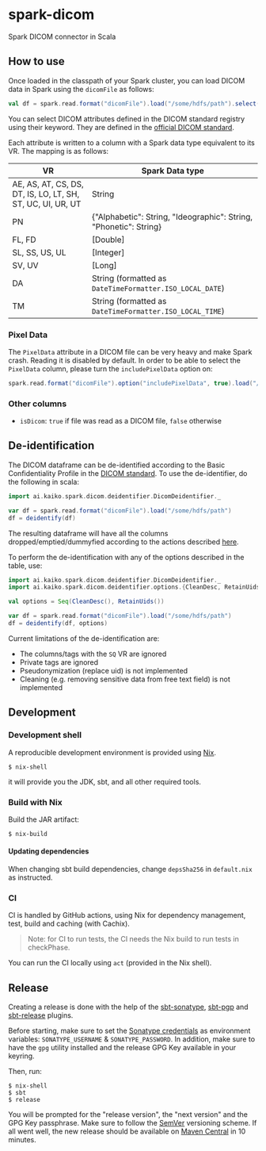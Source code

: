 # spark-dicom

Spark DICOM connector in Scala

## How to use

Once loaded in the classpath of your Spark cluster, you can load DICOM data in Spark using the `dicomFile` as follows:

```scala
val df = spark.read.format("dicomFile").load("/some/hdfs/path").select("PatientName", "StudyDate", "StudyTime")
```

You can select DICOM attributes defined in the DICOM standard registry using their keyword.
They are defined in the [official DICOM standard](https://dicom.nema.org/medical/dicom/2021d/output/chtml/part06/PS3.6.html).

Each attribute is written to a column with a Spark data type equivalent to its VR.
The mapping is as follows:

| VR                                                         | Spark Data type                                                   |
| ---------------------------------------------------------- | ----------------------------------------------------------------- |
| AE, AS, AT, CS, DS, DT, IS, LO, LT, SH, ST, UC, UI, UR, UT | String                                                            |
| PN                                                         | {"Alphabetic": String, "Ideographic": String, "Phonetic": String} |
| FL, FD                                                     | [Double]                                                          |
| SL, SS, US, UL                                             | [Integer]                                                         |
| SV, UV                                                     | [Long]                                                            |
| DA                                                         | String (formatted as `DateTimeFormatter.ISO_LOCAL_DATE`)          |
| TM                                                         | String (formatted as `DateTimeFormatter.ISO_LOCAL_TIME`)          |

### Pixel Data

The `PixelData` attribute in a DICOM file can be very heavy and make Spark crash.
Reading it is disabled by default.
In order to be able to select the `PixelData` column, please turn the `includePixelData` option on:

```scala
spark.read.format("dicomFile").option("includePixelData", true).load("/some/hdfs/path").select("PixelData")
```

### Other columns

- `isDicom`: `true` if file was read as a DICOM file, `false` otherwise


## De-identification

The DICOM dataframe can be de-identified according to the Basic Confidentiality Profile in the [DICOM standard](https://dicom.nema.org/medical/dicom/current/output/html/part15.html#chapter_E). To use the de-identifier, do the following in scala:

```scala
import ai.kaiko.spark.dicom.deidentifier.DicomDeidentifier._

var df = spark.read.format("dicomFile").load("/some/hdfs/path")
df = deidentify(df)
```

The resulting dataframe will have all the columns dropped/emptied/dummyfied according to the actions described [here](https://dicom.nema.org/medical/dicom/current/output/html/part15.html#table_E.1-1).

To perform the de-identification with any of the options described in the table, use:

```scala
import ai.kaiko.spark.dicom.deidentifier.DicomDeidentifier._
import ai.kaiko.spark.dicom.deidentifier.options.{CleanDesc, RetainUids}

val options = Seq(CleanDesc(), RetainUids())

var df = spark.read.format("dicomFile").load("/some/hdfs/path")
df = deidentify(df, options)
```

Current limitations of the de-identification are:
* The columns/tags with the `SQ` VR are ignored
* Private tags are ignored
* Pseudonymization (replace uid) is not implemented
* Cleaning (e.g. removing sensitive data from free text field) is not implemented

## Development

### Development shell

A reproducible development environment is provided using [Nix](https://nixos.org/learn.html).

```
$ nix-shell
```

it will provide you the JDK, sbt, and all other required tools.

### Build with Nix

Build the JAR artifact:

```
$ nix-build
```

#### Updating dependencies

When changing sbt build dependencies, change `depsSha256` in `default.nix` as instructed.

### CI

CI is handled by GitHub actions, using Nix for dependency management, test, build and caching (with Cachix).

> Note: for CI to run tests, the CI needs the Nix build to run tests in checkPhase.

You can run the CI locally using `act` (provided in the Nix shell).

## Release

Creating a release is done with the help of the [sbt-sonatype](https://github.com/xerial/sbt-sonatype), [sbt-pgp](https://github.com/sbt/sbt-pgp) and [sbt-release](https://github.com/sbt/sbt-release) plugins.

Before starting, make sure to set the [Sonatype credentials](https://github.com/xerial/sbt-sonatype#homesbtsbt-version-013-or-10sonatypesbt) as environment variables: `SONATYPE_USERNAME` & `SONATYPE_PASSWORD`. In addition, make sure to have the `gpg` utility installed and the release GPG Key available in your keyring.

Then, run:

```
$ nix-shell
$ sbt
$ release
```

You will be prompted for the "release version", the "next version" and the GPG Key passphrase. Make sure to follow the [SemVer](https://www.scala-lang.org/blog/2021/02/16/preventing-version-conflicts-with-versionscheme.html) versioning scheme. If all went well, the new release should be available on [Maven Central](https://search.maven.org/artifact/ai.kaiko/spark-dicom) in 10 minutes.
